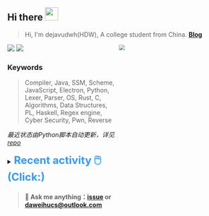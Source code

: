 ## Hi there <img src="https://raw.githubusercontent.com/MartinHeinz/MartinHeinz/master/wave.gif" width="30px">

> Hi, I'm dejavudwh(HDW), A college student from China. **[Blog](https://www.cnblogs.com/secoding)** 

![](https://komarev.com/ghpvc/?username=dejavudwh)
<img src="https://img.shields.io/badge/BLOG-dejavudwh-blue"><a href="https://www.cnblogs.com/secoding/"></a></img>
<img align="right" width="50%" src="https://github-readme-stats.vercel.app/api?username=dejavudwh&show_icons=true&theme=onedark&count_private=true" style="zoom: 80%;" /> 

### Keywords 

> Compiler, Java, SSM, Scheme, JavaScript, Electron, Python, Lexer, Parser, OS, Rust, C, Algorithms, Data Structures, PL, Haskell, Regex engine, Cyber Security, Pwn, Reverse

*最近状态由Python脚本自动更新，详见<a href="https://github.com/dejavudwh/dejavudwh"> repo</a>*

<details>

  <summary><font size="5.5" color="#3399FF"><b>Recent activity 🖱️(Click:)</b></font></summary>

  - <details open>

    <summary><font size="3.5" color="#3399FF"><b>Recent Post 🖱️</b></font></summary>
    <br>
    <table>
    <tr>
    <td>
    <!-- ZHIHUPOSTS:START --> 

    - [从零实现正则表达式引擎：DFA最小化](http://zhuanlan.zhihu.com/p/349264940) - Thu, 04 Feb 2021 07:22:26 GMT
    - [Github新玩具：Python + Action自动更新Profile](http://zhuanlan.zhihu.com/p/349262045) - Thu, 04 Feb 2021 07:19:54 GMT
    - [从零实现正则表达式引擎：从NFA到DFA](http://zhuanlan.zhihu.com/p/348298134) - Sun, 31 Jan 2021 03:50:57 GMT
    - [从零实现正则表达式引擎：复杂的NFA](http://zhuanlan.zhihu.com/p/347938422) - Fri, 29 Jan 2021 07:09:10 GMT
    - [从零实现正则表达式引擎：简单的NFA](http://zhuanlan.zhihu.com/p/347617984) - Thu, 28 Jan 2021 03:11:49 GMT
    <!-- ZHIHUPOSTS:END -->
    </td>
    <td>
    <!-- GITHUB:START -->

    - [dejavudwh starred arthepsy/CVE-2021-4034](https://github.com/arthepsy/CVE-2021-4034) - 2024-03-09T04:19:09Z
    - [dejavudwh commented on issue kubearmor/KubeArmor#1639](https://github.com/kubearmor/KubeArmor/issues/1639) - 2024-02-29T11:34:49Z
    - [dejavudwh commented on issue kubearmor/KubeArmor#1639](https://github.com/kubearmor/KubeArmor/issues/1639) - 2024-02-28T09:15:05Z
    - [dejavudwh commented on issue kubearmor/KubeArmor#1639](https://github.com/kubearmor/KubeArmor/issues/1639) - 2024-02-20T07:58:11Z
    - [dejavudwh starred genuinetools/bane](https://github.com/genuinetools/bane) - 2024-02-19T16:13:28Z
    <!-- GITHUB:END -->
    </td>
    </tr>
    </table>
  </details>

</details>

> #### 💬 Ask me anything：[issue](https://github.com/dejavudwh/dejavudwh/issues) or [daweihucs@outlook.com](mailto:daweihucs@outlook.com)